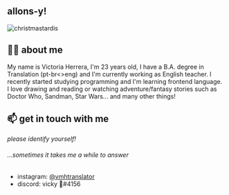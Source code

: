 ## allons-y!
![christmastardis](https://user-images.githubusercontent.com/113566988/199652645-fad79163-7daa-4a0c-b5e2-44f7207b72ce.gif)

## 🐱‍🚀 about me 
My name is Victoria Herrera, I'm 23 years old, I have a B.A. degree in Translation (pt-br<>eng) and I'm currently working as English teacher. I recently started studying programming and I'm learning frontend language. I love drawing and reading or watching adventure/fantasy stories such as Doctor Who, Sandman, Star Wars... and many other things!

## 📫 get in touch with me
_please identify yourself!_ <br> 
###### ...sometimes it takes me a while to answer
- instagram: [@vmhtranslator](https://www.instagram.com/vmhtranslator)
- discord: vicky 🐡#4156
